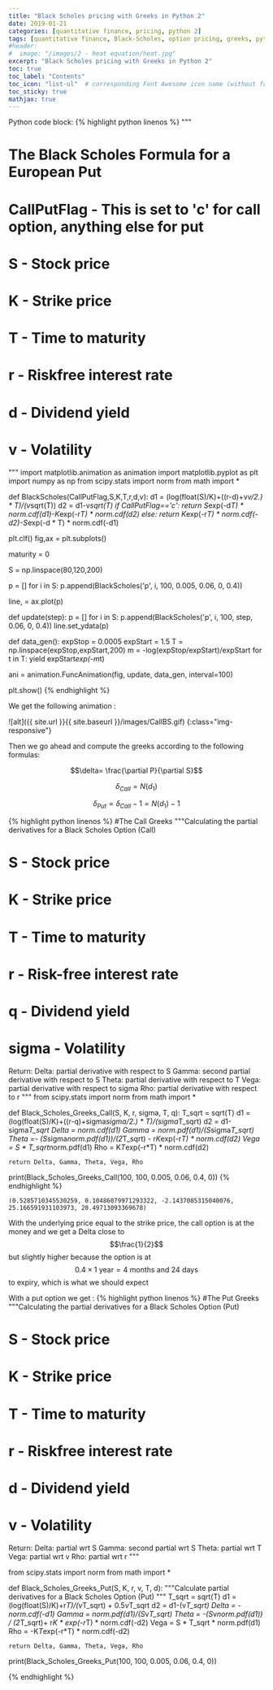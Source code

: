 ```yaml
---
title: "Black Scholes pricing with Greeks in Python 2"
date: 2019-01-21
categories: [quantitative finance, pricing, python 2]
tags: [quantitative finance, Black-Scholes, option pricing, greeks, python 2]
#header:
#  image: "/images/2 - heat equation/heat.jpg"
excerpt: "Black Scholes pricing with Greeks in Python 2"
toc: true
toc_label: "Contents"
toc_icon: "list-ul"  # corresponding Font Awesome icon name (without fa prefix
toc_sticky: true
mathjax: true
---
```


<!-- # H1 Heading

## H2 Heading

### H3 Heading

Here's some basic text

And here's some *italic*

Here's some **bold** text

What about a [link](https://github.com/kboct)

Here's a bulleted list:
* First
+ Second
- Third


Here's a numbered list:
1. First
2. Second
3. Third -->

Python code block:
{% highlight python linenos %}
"""
# The Black Scholes Formula for a European Put
# CallPutFlag - This is set to 'c' for call option, anything else for put
# S - Stock price
# K - Strike price
# T - Time to maturity
# r - Riskfree interest rate
# d - Dividend yield
# v - Volatility
"""
import matplotlib.animation as animation
import matplotlib.pyplot as plt
import numpy as np
from scipy.stats import norm
from math import *

def BlackScholes(CallPutFlag,S,K,T,r,d,v):
    d1 = (log(float(S)/K)+((r-d)+v*v/2.) * T)/(v*sqrt(T))
    d2 = d1-v*sqrt(T)
    if CallPutFlag=='c':
        return S*exp(-d*T) * norm.cdf(d1)-K*exp(-r*T) * norm.cdf(d2)
    else:
        return K*exp(-r*T) * norm.cdf(-d2)-S*exp(-d * T) * norm.cdf(-d1)

plt.clf()
fig,ax = plt.subplots()

maturity = 0

S = np.linspace(80,120,200)

p = []
for i in S:
    p.append(BlackScholes('p', i, 100, 0.005, 0.06, 0, 0.4))

line, = ax.plot(p)

def update(step):
    p = []
    for i in S:
        p.append(BlackScholes('p', i, 100, step, 0.06, 0, 0.4))
    line.set_ydata(p)

def data_gen():
    expStop = 0.0005
    expStart = 1.5
    T = np.linspace(expStop,expStart,200)
    m = -log(expStop/expStart)/expStart
    for t in T:
        yield expStart*exp(-m*t)

ani = animation.FuncAnimation(fig, update, data_gen, interval=100)

plt.show()
{% endhighlight %}

We get the following animation :

![alt]({{ site.url }}{{ site.baseurl }}/images/CallBS.gif)
{:class="img-responsive"}

Then we go ahead and compute the greeks according to the following formulas:

$$\delta= \frac{\partial P}{\partial S}$$

$$\delta_{Call}= N(d_{1})$$

$$\delta_{Put} = \delta_{Call}-1= N(d_{1})-1$$


{% highlight python linenos %}
#The Call Greeks
"""Calculating the partial derivatives for a Black Scholes Option (Call)
# S - Stock price
# K - Strike price
# T - Time to maturity
# r - Risk-free interest rate
# q - Dividend yield
# sigma - Volatility
Return:
Delta: partial derivative with respect to  S
Gamma: second partial derivative with respect to  S
Theta: partial derivative with respect to  T
Vega: partial derivative with respect to  sigma
Rho: partial derivative with respect to  r
"""
from scipy.stats import norm
from math import *

def Black_Scholes_Greeks_Call(S, K, r, sigma, T, q):
    T_sqrt = sqrt(T)
    d1 = (log(float(S)/K)+((r-q)+sigma*sigma/2.) * T)/(sigma*T_sqrt)
    d2 = d1-sigma*T_sqrt
    Delta = norm.cdf(d1)
    Gamma = norm.pdf(d1)/(S*sigma*T_sqrt)
    Theta =- (S*sigma*norm.pdf(d1))/(2*T_sqrt) - r*K*exp(-r*T) * norm.cdf(d2)
    Vega = S * T_sqrt*norm.pdf(d1)
    Rho = K*T*exp(-r*T) * norm.cdf(d2)

    return Delta, Gamma, Theta, Vega, Rho

print(Black_Scholes_Greeks_Call(100, 100, 0.005, 0.06, 0.4, 0))
{% endhighlight %}

```
(0.5285710345530259, 0.10486079971293322, -2.1437085315040076, 25.166591931103973, 20.49713093369678)
```
With the underlying price equal to the strike price, the call option is at the money and we get a Delta close to $$\frac{1}{2}$$ but slightly higher because the option is at $$0.4 \times 1 \text{ year} = \text{4 months and 24 days}$$ to expiry, which is what we should expect


With a put option we get :
{% highlight python linenos %}
#The Put Greeks
"""Calculating the partial derivatives for a Black Scholes Option (Put)
# S - Stock price
# K - Strike price
# T - Time to maturity
# r - Riskfree interest rate
# d - Dividend yield
# v - Volatility
Return:
Delta: partial wrt S
Gamma: second partial wrt S
Theta: partial wrt T
Vega: partial wrt v
Rho: partial wrt r
"""

from scipy.stats import norm
from math import *

def Black_Scholes_Greeks_Put(S, K, r, v, T, d):
    """Calculate partial derivatives for a Black Scholes Option (Put)
    """
    T_sqrt = sqrt(T)
    d1 = (log(float(S)/K)+r*T)/(v*T_sqrt) + 0.5*v*T_sqrt
    d2 = d1-(v*T_sqrt)
    Delta = -norm.cdf(-d1)
    Gamma = norm.pdf(d1)/(S*v*T_sqrt)
    Theta = -(S*v*norm.pdf(d1)) / (2*T_sqrt)+ r*K * exp(-r*T) * norm.cdf(-d2)
    Vega = S * T_sqrt * norm.pdf(d1)
    Rho = -K*T*exp(-r*T) * norm.cdf(-d2)

    return Delta, Gamma, Theta, Vega, Rho


print(Black_Scholes_Greeks_Put(100, 100, 0.005, 0.06, 0.4, 0))

{% endhighlight %}
